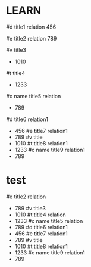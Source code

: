 # LEARN
#d title1 relation
456

#e title2 relation
789

#v title3 
- 1010

#t title4 
- 1233

#c name title5 relation
- 789

#d title6 relation1
- 456
#e title7 relation1
- 789
#v title 
- 1010
#t title8 relation1
- 1233
#c name title9 relation1
- 789







# test
#e title2 relation
- 789
#v title3 
- 1010
#t title4 relation
- 1233
#c name title5 relation
- 789
#d title6 relation1
- 456
#e title7 relation1
- 789
#v title 
- 1010
#t title8 relation1
- 1233
#c name title9 relation1
- 789